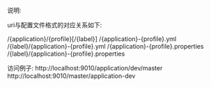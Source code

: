 说明:

uri与配置文件格式的对应关系如下:

/{application}/{profile}[/{label}]
/{application}-{profile}.yml
/{label}/{application}-{profile}.yml
/{application}-{profile}.properties
/{label}/{application}-{profile}.properties

访问例子:
http://localhost:9010/application/dev/master
http://localhost:9010/master/application-dev